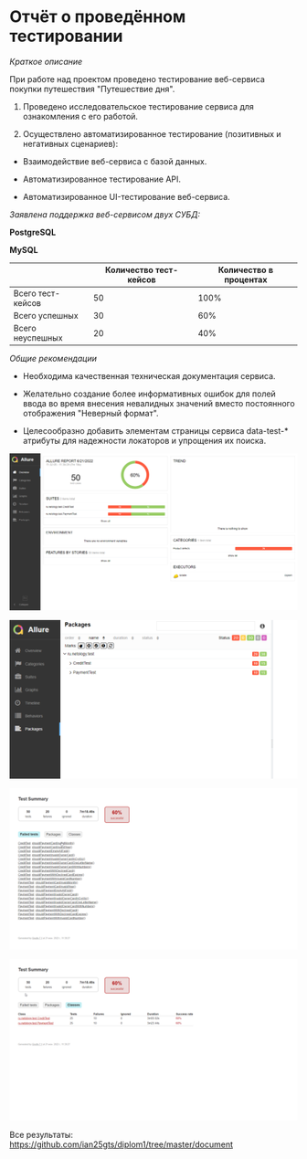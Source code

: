 # Отчёт о проведённом тестировании
*Краткое описание*

При работе над проектом проведено тестирование веб-сервиса покупки путешествия "Путешествие дня".

1. Проведено исследовательское тестирование сервиса для ознакомления с его работой.

2. Осуществлено автоматизированное тестирование (позитивных и негативных сценариев):

* Взаимодействие веб-сервиса с базой данных.

* Автоматизированное тестирование API.

* Автоматизированное UI-тестирование веб-сервиса.

*Заявлена поддержка веб-сервисом двух СУБД:*

**PostgreSQL**

**MySQL**

|                   | Количество тест-кейсов | Количество	в процентах |
|------------------ |------------------------|------------------------|
| Всего тест-кейсов | 50                     | 100%                   | 
|   Всего успешных  | 		     30              | 60%                    |
|  Всего неуспешных	| 20                      | 	    40%               | 

*Общие рекомендации*

+ Необходима качественная техническая документация сервиса.

+ Желательно создание более информативных ошибок для полей ввода во время внесения невалидных значений вместо постоянного отображения "Неверный формат".

+ Целесообразно добавить элементам страницы сервиса data-test-* атрибуты для надежности локаторов и упрощения их поиска.

![Allure](Allure/1.png)

![Allure](Allure/4.png)

![Gradle](Gradle/1.png)

![Gradle](Gradle/3.png)

 Все результаты: https://github.com/ian25gts/diplom1/tree/master/document
